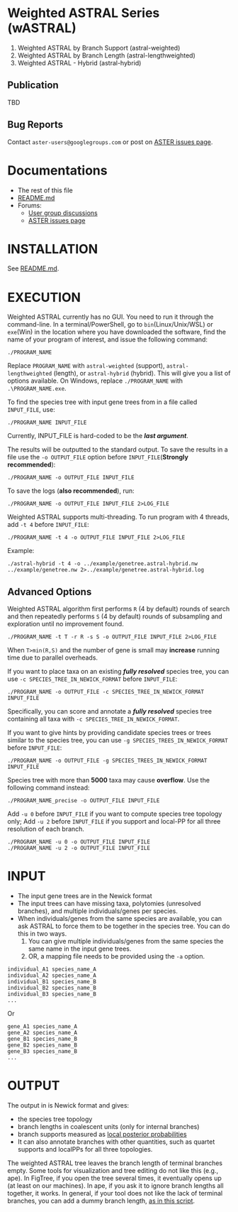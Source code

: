 # Weighted ASTRAL Series (wASTRAL)
1. Weighted ASTRAL by Branch Support (astral-weighted)
2. Weighted ASTRAL by Branch Length (astral-lengthweighted)
3. Weighted ASTRAL - Hybrid (astral-hybrid)

## Publication

TBD

## Bug Reports

Contact ``aster-users@googlegroups.com`` or post on [ASTER issues page](https://github.com/chaoszhang/ASTER/issues).

# Documentations
- The rest of this file
- [README.md](../README.md)
- Forums:
  - [User group discussions](https://groups.google.com/forum/#!forum/aster-users)
  - [ASTER issues page](https://github.com/chaoszhang/ASTER/issues)

# INSTALLATION
See [README.md](../README.md).

# EXECUTION
Weighted ASTRAL currently has no GUI. You need to run it through the command-line. In a terminal/PowerShell, go to `bin`(Linux/Unix/WSL) or `exe`(Win) in the location where you have downloaded the software, find the name of your program of interest, and issue the following command:

```
./PROGRAM_NAME
```

Replace `PROGRAM_NAME` with `astral-weighted` (support), `astral-lengthweighted` (length), or `astral-hybrid` (hybrid). This will give you a list of options available. On Windows, replace `./PROGRAM_NAME` with `.\PROGRAM_NAME.exe`.

To find the species tree with input gene trees from in a file called `INPUT_FILE`, use:

```
./PROGRAM_NAME INPUT_FILE
```

Currently, INPUT_FILE is hard-coded to be the ***last argument***. 

The results will be outputted to the standard output. To save the results in a file use the `-o OUTPUT_FILE` option before `INPUT_FILE`(**Strongly recommended**):

```
./PROGRAM_NAME -o OUTPUT_FILE INPUT_FILE
```

To save the logs (**also recommended**), run:

```
./PROGRAM_NAME -o OUTPUT_FILE INPUT_FILE 2>LOG_FILE
```

Weighted ASTRAL supports multi-threading. To run program with 4 threads, add `-t 4` before `INPUT_FILE`:

```
./PROGRAM_NAME -t 4 -o OUTPUT_FILE INPUT_FILE 2>LOG_FILE
```

Example: 
```
./astral-hybrid -t 4 -o ../example/genetree.astral-hybrid.nw ../example/genetree.nw 2>../example/genetree.astral-hybrid.log
```

## Advanced Options

Weighted ASTRAL algorithm first performs `R` (4 by default) rounds of search and then repeatedly performs `S` (4 by default) rounds of subsampling and exploration until no improvement found.

```
./PROGRAM_NAME -t T -r R -s S -o OUTPUT_FILE INPUT_FILE 2>LOG_FILE
```

When `T>min(R,S)` and the number of gene is small may **increase** running time due to parallel overheads. 

If you want to place taxa on an existing ***fully resolved*** species tree, you can use `-c SPECIES_TREE_IN_NEWICK_FORMAT` before `INPUT_FILE`:

```
./PROGRAM_NAME -o OUTPUT_FILE -c SPECIES_TREE_IN_NEWICK_FORMAT INPUT_FILE
```

Specifically, you can score and annotate a ***fully resolved*** species tree containing all taxa with `-c SPECIES_TREE_IN_NEWICK_FORMAT`.

If you want to give hints by providing candidate species trees or trees similar to the species tree, you can use `-g SPECIES_TREES_IN_NEWICK_FORMAT` before `INPUT_FILE`:

```
./PROGRAM_NAME -o OUTPUT_FILE -g SPECIES_TREES_IN_NEWICK_FORMAT INPUT_FILE
```

Species tree with more than **5000** taxa may cause **overflow**. Use the following command instead:

```
./PROGRAM_NAME_precise -o OUTPUT_FILE INPUT_FILE
```

Add `-u 0` before `INPUT_FILE` if you want to compute species tree topology only; Add `-u 2` before `INPUT_FILE` if you support and local-PP for all three resolution of each branch.

```
./PROGRAM_NAME -u 0 -o OUTPUT_FILE INPUT_FILE
./PROGRAM_NAME -u 2 -o OUTPUT_FILE INPUT_FILE
```

# INPUT
* The input gene trees are in the Newick format
* The input trees can have missing taxa, polytomies (unresolved branches), and multiple individuals/genes per species.
* When individuals/genes from the same species are available, you can ask ASTRAL to force them to be together in the species tree. You can do this in two ways.
  1. You can give multiple individuals/genes from the same species the same name in the input gene trees.
  2. OR, a mapping file needs to be provided using the `-a` option.
```
individual_A1 species_name_A
individual_A2 species_name_A
individual_B1 species_name_B
individual_B2 species_name_B
individual_B3 species_name_B
...
```
  Or
```
gene_A1 species_name_A
gene_A2 species_name_A
gene_B1 species_name_B
gene_B2 species_name_B
gene_B3 species_name_B
...
```
# OUTPUT
The output in is Newick format and gives:

* the species tree topology
* branch lengths in coalescent units (only for internal branches)
* branch supports measured as [local posterior probabilities](http://mbe.oxfordjournals.org/content/early/2016/05/12/molbev.msw079.short?rss=1)
* It can also annotate branches with other quantities, such as quartet supports and localPPs for all three topologies.

The weighted ASTRAL tree leaves the branch length of terminal branches empty. Some tools for visualization and tree editing do not like this (e.g., ape). In FigTree, if you open the tree several times, it eventually opens up (at least on our machines). In ape, if you ask it to ignore branch lengths all together, it works. In general, if your tool does not like the lack of terminal branches, you can add a dummy branch length, [as in this script](https://github.com/smirarab/global/blob/master/src/mirphyl/utils/add-bl.py).
